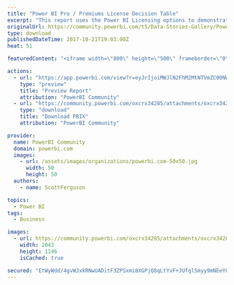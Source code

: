 ```yaml
---
title: "Power BI Pro / Premiums License Decision Table"
excerpt: "This report uses the Power BI Licensing options to demonstrate how user entries can be applied to calculate different scenarios. I did not have the"
originalUrl: https://community.powerbi.com/t5/Data-Stories-Gallery/Power-BI-Pro-Premiums-License-Decision-Table/m-p/286102
type: download
publishedDateTime: 2017-10-21T19:03:00Z
heat: 51

featuredContent: "<iframe width=\"800\" height=\"500\" frameborder=\"0\" src=\"https://app.powerbi.com/view?r=eyJrIjoiMWJlN2FhM2MtNTVmZC00NWM0LTlmMTQtZGE3ZTgxMGZlYTQxIiwidCI6Ijg3MjY3MGViLTA2MDktNDBhYS04YTlkLTVhOThlNDUzZGQ4MSIsImMiOjR9\"></iframe>"

actions:
  - url: "https://app.powerbi.com/view?r=eyJrIjoiMWJlN2FhM2MtNTVmZC00NWM0LTlmMTQtZGE3ZTgxMGZlYTQxIiwidCI6Ijg3MjY3MGViLTA2MDktNDBhYS04YTlkLTVhOThlNDUzZGQ4MSIsImMiOjR9"
    type: "preview"
    title: "Preview Report"
    attribution: "PowerBI Community"
  - url: "https://community.powerbi.com/oxcrx34285/attachments/oxcrx34285/DataStoriesGallery/1206/3/Power%20BI%20Calculator.pbix"
    type: "download"
    title: "Download PBIX"
    attribution: "PowerBI Community"

provider:
  name: PowerBI Community
  domain: powerbi.com
  images:
    - url: /assets/images/organizations/powerbi.com-50x50.jpg
      width: 50
      height: 50
  authors:
    - name: ScottFerguson

topics:
  - Power BI
tags:
  - Business

images:
  - url: https://community.powerbi.com/oxcrx34285/attachments/oxcrx34285/DataStoriesGallery/1206/5/Power%20BI%20License.jpg
    width: 2043
    height: 1146
    isCached: true

secured: "EtWyWdd/4gvWJxkRNwUADitF3ZPSxmi8XGPjQ8qLtYvF+JUfglSmyy9mNEeYQ+SuYSmXzZo0TcFdA2VkHu3u1UZwowDAbx1ioJLgU0FrLMAw4gyPEwMQHJTIMCMJrkDSz1YdzhRnNaijLsDxD/tc0pgO6Ea7AKdf9dobAGD2eVqUZkRPWuzBTi9iFpK9T3O2Xi1DQ3eR3n32ADhzxRjqkeN0mlYNC6Y0R9a2MgbfEu3+1S/wsBe+jXVhRVYDj6354Lp9p6DJJ4L15B6of0dtfFt6+tIc1NV2Nop1XUwG1Vfe5+fZorYUISgoqz+4VARNshKNKcBjjFAEklSuf6xtH7zB0n2r+cFoOslMAO4+4pM/UtcJU0ODV9KH07W05csbZq4Vk4kFOdpJNTy5ICmiCXItharTDfV2AQDT+4mnhQE=;fraqEw5TGQ08aMTB6VObng=="
---
```


